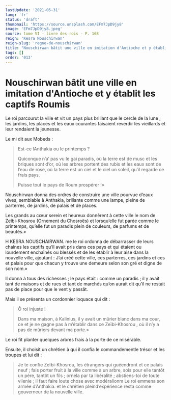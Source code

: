 ```yaml
---
lastUpdate: '2021-05-31'
lang: 'fr'
status: 'draft'
thumbnail: 'https://source.unsplash.com/EFm7JpD9jy8'
image: 'EFm7JpD9jy8.jpeg'
source: tome VI - livre des rois - P. 168
reign: 'Kesra Nouschirwan'
reign-slug: 'regne-de-nouschirwan'
title: "Nouschirwan bâtit une ville en imitation d'Antioche et y établit les captifs Roumis | Le Livre des Rois | Shâhnâmeh"
tags: []
order: '013'
---
```


<!-- LTeX: language=fr -->

# Nouschirwan bâtit une ville en imitation d'Antioche et y établit les captifs Roumis

Le roi parcourut la ville et vit un pays plus brillant que le cercle de la lune ; les jardins, les places et les eaux courantes faisaient reverdir les vieillards et leur rendaient la jeunesse.

Le mi dit aux Mobeds :

> Est-ce lAnthakia ou le printemps ?
>
> Quiconque n’a’
pas vu le gai paradis, où la terre est de musc et les briques sont d’or, où les arbres portent des rubis et les eaux sont de l’eau de rose, où la terre est un ciel et le ciel un soleil, qu’il regarde ce frais pays.
>
> Puisse tout le pays de Roum prospérer !»

Nouschirwan donna des ordres de construire une ville pourvue d’eaux vives, semblable à Anthakia, brillante comme une lampe, pleine de parterres, de jardins, de palais et de places.

Les grands au cœur serein et heureux donnèrent à cette ville le nom de Zeîbi-Khosrou (Ornement du Chosroës) et lorsqu’elle fut parée comme le printemps, qu’elle fut un paradis plein de couleurs, de parfums et de beautés.»

H
KESRA NOUSCHAIRWAN. me le roi ordonna de débarrasser de leurs chaînes les captifs qu’il avait pris dans ces pays et qui étaient ou lourdement enchaînés ou blessés et de les établir à leur aise dans la nouvelle ville, ajoutant : J’ai créé cette ville, ces parterres, ces jardins et ces et palais pour que chacun y trouve une demeure selon son gré et digne de son nom.»

Il donna à tous des richesses ; le pays était : comme un paradis ; il y avait tant de maisons et de rues et tant de marchés qu’on aurait dit qu’il ne restait pas de place pour que le vent y passât.

Mais il se présenta un cordonnier loquace qui dit :

> Ô roi injuste !
>
> Dans ma maison, à Kalinius, il y avait un mûrier blanc dans ma cour, ce et je ne gagne pas à m’établir dans ce Zeïbi-Khosrou , où il n’y a pas de mûriers devant ma porte.»

Le roi fit planter quelques arbres frais à la porte de ce misérable.

Ensuite, il choisit un chrétien à qui il confia le commandementle trésor et les troupes et lui dit :

> Je te confie Zeïbi-Khosrou, les étrangers qui guéendront et ce palais neuf ; fais porter fruit à la ville comme à un arbre, sois pour elle tantôt un père, tantôt un fils ; ornela par ta libéralité ; abstiens-toi de toute vilenie ; il faut faire loute chose avec modéralionm Le roi emmena son armée d’Anthakia. et le chrétien pleind’expérience resta comme gouverneur de la nouvelle ville.
